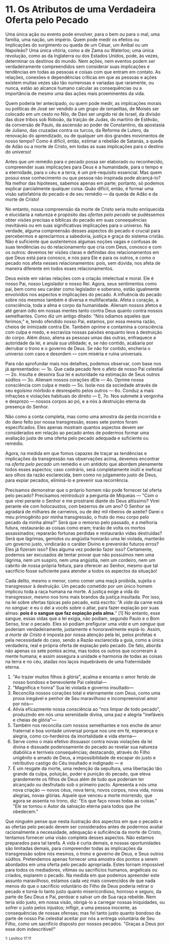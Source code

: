 # 11. Os Atributos de uma Verdadeira Oferta pelo Pecado

Uma única ação ou evento pode envolver, para o bem ou para o mal, uma família, uma nação, um império. Quem pode medir os efeitos ou implicações do surgimento ou queda de um César, um Aníbal ou um Napoleão? Uma única vitória, como a de Zama ou Waterloo; uma única revolução, como as da Inglaterra ou dos Estados Unidos, pode, às vezes, determinar os destinos do mundo. Nem ações, nem eventos podem ser verdadeiramente compreendidos sem considerar suas implicações e tendências em todas as pessoas e coisas com que entram em contato. As relações, conexões e dependências críticas em que as pessoas e ações existem muitas vezes são tão numerosas e variadas que raramente, ou nunca, estão ao alcance humano calcular as consequências ou a importância de mesmo uma das ações mais proeminentes da vida.

Quem poderia ter antecipado, ou quem pode medir, as implicações morais ou políticas de José ser vendido a um grupo de ismaelitas, de Moisés ser colocado em um cesto no Nilo, de Davi ser ungido rei de Israel, da divisão das doze tribos sob Roboão, da traição de Judas, do martírio de Estêvão, da conversão de Paulo, da ascensão ao poder de Constantino, da apostasia de Juliano, das cruzadas contra os turcos, da Reforma de Lutero, da renovação do aprendizado, ou de qualquer um dos grandes movimentos de nosso tempo? Como é difícil, então, estimar a rebelião de Satanás, a queda de Adão ou a morte de Cristo, em todas as suas implicações para o destino do universo!

Antes que um remédio para o pecado possa ser elaborado ou reconhecido, compreender suas implicações para Deus e a humanidade, para o tempo e a eternidade, para o céu e a terra, é um pré-requisito essencial. Mas quem possui esse conhecimento ou que pessoa não inspirada pode alcançá-lo? Na melhor das hipóteses, sabemos apenas em parte; portanto, só podemos explicar parcialmente qualquer coisa. Quão difícil, então, é formar uma visão satisfatória do pecado e de seu remédio — da queda de Adão e da morte de Cristo!

No entanto, nossa compreensão da morte de Cristo seria muito enriquecida e elucidaria a natureza e propósito das *ofertas pelo pecado* se pudéssemos obter visões precisas e bíblicas do pecado em suas consequências inevitáveis ou em suas significativas implicações para o universo. Na verdade, alguma compreensão desses aspectos do pecado é crucial para percebermos e apreciarmos a sabedoria, justiça e graça do sistema cristão. Não é suficiente que sustentemos algumas noções vagas e confusas de suas tendências ou do relacionamento que cria com Deus, conosco e com os outros: devemos ter visões claras e definidas dos relacionamentos em que Deus está para conosco, e nós para Ele e para os outros, e como o pecado nos afeta nesses relacionamentos: pois, sem dúvida, nos afeta de maneira diferente em todos esses relacionamentos.

Deus existe em várias relações com a criação intelectual e moral. Ele é nosso Pai, nosso Legislador e nosso Rei. Agora, seus sentimentos como pai, bem como seu caráter como legislador e soberano, estão igualmente envolvidos nos aspectos e implicações do pecado. A influência do pecado sobre nós mesmos também é diversa e multifacetada. Afeta o coração, a consciência, toda a alma e corpo da humanidade. Alienam nossos afetos e até geram ódio em nossas mentes tanto contra Deus quanto contra nossos semelhantes. Como diz um antigo ditado: "Nós odiamos aqueles que ferimos;" e, tendo ofendido nosso Pai, estamos, por essa mesma razão, cheios de inimizade contra Ele. Também oprime e contamina a consciência com culpa e medo, e escraviza nossas paixões enquanto leva à destruição do corpo. Além disso, aliena as pessoas umas das outras, enfraquece a autoridade da lei, e anula sua utilidade; e, se não contido, acabaria por derrubar o trono e o governo de Deus. Se não for contido, encheria o universo com caos e desordem — com miséria e ruína universais.

Para não aprofundar mais nos detalhes, podemos observar, com base nos já apresentados: — 1o. Que cada pecado fere o afeto de nosso Pai celestial — 2o. Insulta e desonra Sua lei e autoridade na estimação de Seus outros súditos — 3o. Alienam nossos corações dEle — 4o. Oprime nossa consciência com culpa e medo — 5o. Isola-nos da sociedade através de seu egoísmo mórbido e desrespeito pelos outros — 6o. Conduz a mais infrações e violações habituais do direito — E, 7o. Nos submete à vergonha e desprezo — nossos corpos ao pó, e a nós à destruição eterna da presença do Senhor.

Não como a conta completa, mas como uma amostra da perda incorrida e do dano feito por nossa transgressão, esses sete pontos foram especificados. Eles apenas mostram quantos aspectos devem ser considerados em relação ao pecado antes de podermos formar uma avaliação justa de uma oferta pelo pecado adequada e suficiente ou remédio.

Agora, na medida em que fomos capazes de traçar as tendências e implicações da transgressão nas observações acima, devemos encontrar na *oferta pelo pecado* um remédio e um antídoto que abordem plenamente todos esses aspectos; caso contrário, será completamente inútil e ineficaz aos olhos da razão esclarecida, bem como no julgamento justo de Deus, para expiar pecados, eliminá-lo e prevenir sua recorrência.

Precisamos demonstrar que o próprio homem não pode fornecer tal oferta pelo pecado? Precisamos reintroduzir a pergunta de Miqueias — "Com o que virei perante o Senhor e me prostrarei diante do Deus altíssimo? Virei perante ele com holocaustos, com bezerros de um ano? O Senhor se agradará de milhares de carneiros, ou de dez mil ribeiros de azeite? Darei o meu primogênito por minha transgressão, o fruto do meu corpo pelo pecado da minha alma?" Será que o remorso pelo passado, e a melhoria futura, restaurarão as coisas como eram; trarão de volta os mortos assassinados; repararão fortunas perdidas e restaurarão vidas destruídas? Será que lágrimas, gemidos ou angústia honrarão uma lei violada, manterão um governo justo, vindicarão o caráter Divino e prevenirão futuros erros? Eles já fizeram isso? Eles alguma vez poderão fazer isso? Certamente, podemos ser excusados de tentar provar que não possuímos nem uma lágrima, nem um suspiro, nem uma angústia, nem um cordeiro, nem um cabrito de nossa própria feitura, para oferecer ao Senhor, mesmo que tal sacrifício fosse suficiente para atender a todos os aspectos da situação!

Cada delito, mesmo o menor, como comer uma maçã proibida, sujeita o transgressor à destruição. Um pecado cometido por um único homem implicou toda a raça humana na morte. A justiça exige a vida do transgressor, mesmo nos tons mais brandos da justiça insultada. Por isso, na lei sobre ofertas típicas pelo pecado, está escrito: "A *vida* da carne está no *sangue:* e eu o dei a vocês sobre o altar, para fazer expiação por suas almas: **pois é o sangue que faz expiação pela alma.**" [1] No entanto, esse sangue, essas vidas que a lei exigia, não podiam, segundo Paulo e o Bom Senso, tirar o pecado. Eles só podiam prefigurar uma *vida* e um *sangue* que poderiam verdadeiramente, justamente e honoravelmente expiá-lo. Assim, *a morte de Cristo* é imposta por nossa atenção pela lei, pelos profetas e pela necessidade do caso, sendo a Razão esclarecida a guia, como a única verdadeira, real e própria oferta de expiação pelo pecado. De fato, aborda não apenas os sete pontos acima, mas todos os outros que ocorreram à mente humana; e assim assegura a unidade e harmonia de todas as coisas na terra e no céu, atadas nos laços inquebráveis de uma fraternidade eterna.

1. "Ao trazer muitos filhos à glória", acalma e encanta o amor ferido de nosso bondoso e benevolente Pai celestial—
2. "Magnifica e honra" Sua lei violada e governo insultado—
3. Reconcilia nossos corações total e eternamente com Deus, como uma prova inegável e penhor de Seu maravilhoso e incompreensível amor por nós—
4. Alivia eficazmente nossa consciência ao "nos limpar de todo pecado", produzindo em nós uma serenidade divina, uma paz e alegria "inefáveis e cheias de glória"—
5. Também nos reconcilia com nossos semelhantes e nos enche de amor fraternal e boa vontade universal porque nos une em fé, esperança e alegria, como co-herdeiros da imortalidade e vida eterna—
6. Serve como o mais efetivo dissuasor contra novas violações da lei divina e dissuade poderosamente do pecado ao revelar sua natureza diabólica e terríveis consequências; destacando, através do Filho unigênito e amado de Deus, a impossibilidade de escapar do justo e retributivo castigo do Céu insultado e indignado — e
7. É um resgate da morte, uma redenção da sepultura, uma libertação tão grande da culpa, poluição, poder e punição do pecado, que eleva grandemente os filhos de Deus além de tudo que poderiam ter alcançado ou desfrutado sob o primeiro pacto. Apresenta a nós uma nova criação — novos céus, nova terra, novos corpos, nova vida, novas alegrias, novas glórias. Aquele que venceu a morte morrendo, que agora se assenta no trono, diz: "Eis que faço novas todas as coisas." "Ele se tornou o Autor da salvação eterna para todos que lhe obedecem."

Que ninguém pense que nesta ilustração dos aspectos em que o pecado e as ofertas pelo pecado devem ser considerados antes de podermos avaliar racionalmente a necessidade, adequação e suficiência da morte de Cristo, tentamos fornecer uma visão completa desses aspectos. Não estamos preparados para tal tarefa. A vida é curta demais, e nossas oportunidades são limitadas demais, para compreender todas as implicações da transgressão sobre nós mesmos, o trono e governo de Deus, e Seus outros súditos. Pretendemos apenas fornecer uma amostra dos pontos a serem abordados em uma oferta pelo pecado apropriada. Estes tornam impossível para todos os mediadores, vítimas ou sacrifícios humanos, angelicais ou criados, expiarem o pecado. Na medida em que podemos apreender este assunto maravilhoso, estamos cada vez mais convencidos de que nada menos do que o sacrifício voluntário do Filho de Deus poderia retirar o pecado e torná-lo tanto justo quanto misericordioso, honroso e seguro, da parte de Seu Deus e Pai, perdoar e salvar um de Sua raça rebelde. Nem teria sido justo, em nossa visão, obrigá-lo a carregar nossas iniquidades, ou sofrer o justo pelos injustos; infligir, a uma pessoa inocente, as consequências de nossas ofensas; mas foi tanto justo quanto bondoso da parte de nosso Pai celestial aceitar por nós a entrega voluntária de Seu Filho, como um sacrifício disposto por nossos pecados. "Graças a Deus por esse dom indescritível!"

<sub>1: Levítico 17:11